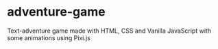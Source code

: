 # adventure-game
Text-adventure game made with HTML, CSS and Vanilla JavaScript with some animations using Pixi.js
